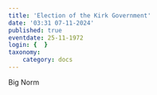 ```yaml
---
title: 'Election of the Kirk Government'
date: '03:31 07-11-2024'
published: true
eventdate: 25-11-1972
login: {  }
taxonomy:
    category: docs
---
```


Big Norm 